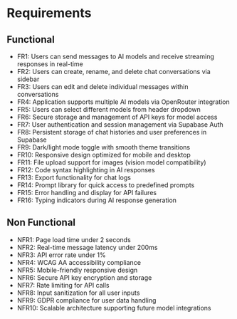 # Requirements

## Functional

- FR1: Users can send messages to AI models and receive streaming responses in real-time
- FR2: Users can create, rename, and delete chat conversations via sidebar
- FR3: Users can edit and delete individual messages within conversations
- FR4: Application supports multiple AI models via OpenRouter integration
- FR5: Users can select different models from header dropdown
- FR6: Secure storage and management of API keys for model access
- FR7: User authentication and session management via Supabase Auth
- FR8: Persistent storage of chat histories and user preferences in Supabase
- FR9: Dark/light mode toggle with smooth theme transitions
- FR10: Responsive design optimized for mobile and desktop
- FR11: File upload support for images (vision model compatibility)
- FR12: Code syntax highlighting in AI responses
- FR13: Export functionality for chat logs
- FR14: Prompt library for quick access to predefined prompts
- FR15: Error handling and display for API failures
- FR16: Typing indicators during AI response generation

## Non Functional

- NFR1: Page load time under 2 seconds
- NFR2: Real-time message latency under 200ms
- NFR3: API error rate under 1%
- NFR4: WCAG AA accessibility compliance
- NFR5: Mobile-friendly responsive design
- NFR6: Secure API key encryption and storage
- NFR7: Rate limiting for API calls
- NFR8: Input sanitization for all user inputs
- NFR9: GDPR compliance for user data handling
- NFR10: Scalable architecture supporting future model integrations